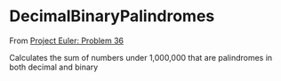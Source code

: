 # DecimalBinaryPalindromes

From [Project Euler: Problem 36](https://projecteuler.net/problem=36)

Calculates the sum of numbers under 1,000,000 that are palindromes in both decimal and binary